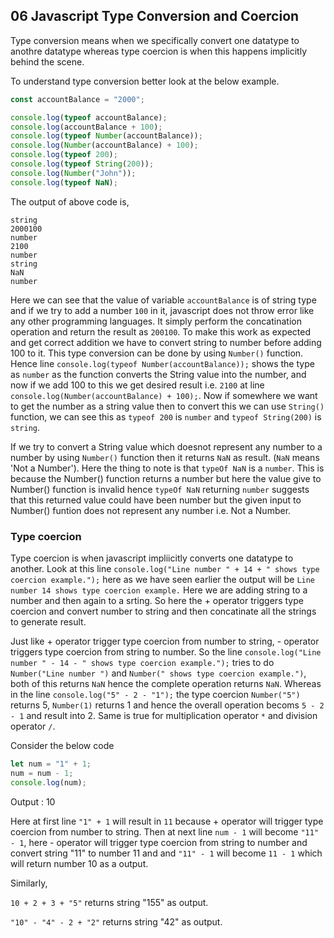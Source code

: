 ## 06 Javascript Type Conversion and Coercion

Type conversion means when we specifically convert one datatype to anothre datatype whereas type coercion is when this happens implicitly behind the scene.

To understand type conversion better look at the below example.

```javascript
const accountBalance = "2000";

console.log(typeof accountBalance);
console.log(accountBalance + 100);
console.log(typeof Number(accountBalance));
console.log(Number(accountBalance) + 100);
console.log(typeof 200);
console.log(typeof String(200));
console.log(Number("John"));
console.log(typeof NaN);
```

The output of above code is,

```
string
2000100
number
2100
number
string
NaN
number
```

Here we can see that the value of variable `accountBalance` is of string type and if we try to add a number `100` in it, javascript does not throw error like any other programming languages. It simply perform the concatination operation and return the result as `200100`. To make this work as expected and get correct addition we have to convert string to number before adding 100 to it. This type conversion can be done by using `Number()` function. Hence line `console.log(typeof Number(accountBalance));` shows the type as `number` as the function converts the String value into the number, and now if we add 100 to this we get desired result i.e. `2100` at line `console.log(Number(accountBalance) + 100);`. Now if somewhere we want to get the number as a string value then to convert this we can use `String()` function, we can see this as `typeof 200` is `number` and `typeof String(200)` is `string`.

If we try to convert a String value which doesnot represent any number to a number by using `Number()` function then it returns `NaN` as result. (`NaN` means 'Not a Number'). Here the thing to note is that `typeOf NaN` is a `number`. This is because the Number() function returns a number but here the value give to Number() function is invalid hence `typeOf NaN` returning `number` suggests that this returned value could have been number but the given input to Number() funtion does not represent any number i.e. Not a Number.

### Type coercion

Type coercion is when javascript impliicitly converts one datatype to another. Look at this line `console.log("Line number " + 14 + " shows type coercion example.");` here as we have seen earlier the output will be `Line number 14 shows type coercion example.` Here we are adding string to a number and then again to a srting. So here the + operator triggers type coercion and convert number to string and then concatinate all the strings to generate result.

Just like + operator trigger type coercion from number to string, - operator triggers type coercion from string to number. So the line `console.log("Line number " - 14 - " shows type coercion example.");` tries to do `Number("Line number ")` and `Number(" shows type coercion example.")`, both of this returns `NaN` hence the complete operation returns `NaN`. Whereas in the line `console.log("5" - 2 - "1");` the type coercion `Number("5")` returns 5, `Number(1)` returns 1 and hence the overall operation becoms `5 - 2 - 1` and result into 2. Same is true for multiplication operator `*` and division operator `/`.

Consider the below code

```javascript
let num = "1" + 1;
num = num - 1;
console.log(num);
```

Output :
10

Here at first line `"1" + 1` will result in `11` because + operator will trigger type coercion from number to string. Then at next line `num - 1` will become `"11" - 1`, here - operator will trigger type coercion from string to number and convert string "11" to number 11 and and `"11" - 1` will become `11 - 1` which will return number 10 as a output.

Similarly,

`10 + 2 + 3 + "5"` returns string "155" as output.

`"10" - "4" - 2 + "2"` returns string "42" as output.
